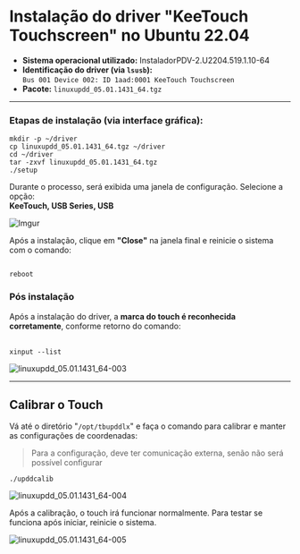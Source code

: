 # Instalação do driver "KeeTouch Touchscreen" no Ubuntu 22.04

- **Sistema operacional utilizado:** InstaladorPDV-2.U2204.519.1.10-64  
- **Identificação do driver (via `lsusb`):**  
  `Bus 001 Device 002: ID 1aad:0001 KeeTouch Touchscreen`  
- **Pacote:** `linuxupdd_05.01.1431_64.tgz`

---

### Etapas de instalação (via interface gráfica):

```
mkdir -p ~/driver
cp linuxupdd_05.01.1431_64.tgz ~/driver
cd ~/driver
tar -zxvf linuxupdd_05.01.1431_64.tgz
./setup
```

Durante o processo, será exibida uma janela de configuração. Selecione a opção:  
**KeeTouch, USB Series, USB**

![Imgur](https://i.imgur.com/F1wb9DF.png)

Após a instalação, clique em **"Close"** na janela final e reinicie o sistema com o comando:

<img title="" src="https://i.imgur.com/oLZEFRy.png" alt="" data-align="center">

```
reboot
```

### Pós instalação

Após a instalação do driver, a **marca do touch é reconhecida corretamente**, conforme retorno do comando:  
   

```
xinput --list
```

![linuxupdd_05.01.1431_64-003](https://i.imgur.com/fHrNX5f.png)

___

## Calibrar o Touch

Vá até o diretório "`/opt/tbupddlx`" e faça o comando para calibrar e manter as configurações de coordenadas:

> Para a configuração, deve ter comunicação externa, senão não será possível configurar

```
./upddcalib
```

![linuxupdd_05.01.1431_64-004](https://i.imgur.com/7b0nNgn.png)

Após a calibração, o touch irá funcionar normalmente. Para testar se funciona após iniciar, reinicie o sistema.

![linuxupdd_05.01.1431_64-005](https://i.imgur.com/gjGta0X.png)
